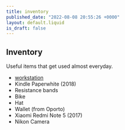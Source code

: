 ```yaml
---
title: inventory
published_date: "2022-08-08 20:55:26 +0000"
layout: default.liquid
is_draft: false
---
```

## Inventory

Useful items that get used almost everyday.

 - [workstation](/src/workstation.html)
 - Kindle Paperwhite (2018)
 - Resistance bands
 - Bike
 - Hat
 - Wallet (from Oporto)
 - Xiaomi Redmi Note 5 (2017)
 - Nikon Camera
